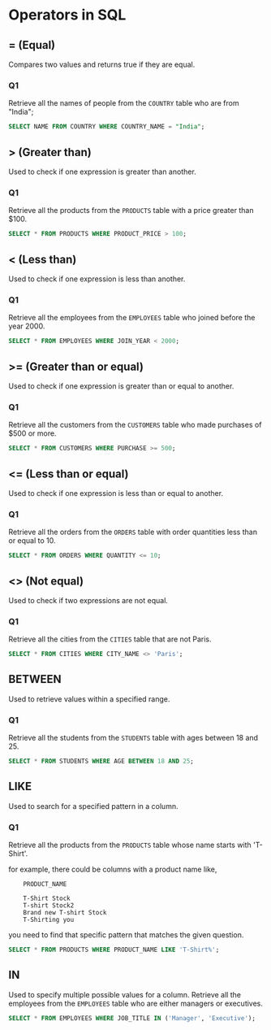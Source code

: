 # Operators in SQL 

## = (Equal)
Compares two values and returns true if they are equal.

### Q1
Retrieve all the names of people from the `COUNTRY` table who are from "India";
```sql
SELECT NAME FROM COUNTRY WHERE COUNTRY_NAME = "India";
```

## > (Greater than)
Used to check if one expression is greater than another.

### Q1
Retrieve all the products from the `PRODUCTS` table with a price greater than $100.
```sql
SELECT * FROM PRODUCTS WHERE PRODUCT_PRICE > 100; 
```


## < (Less than)
Used to check if one expression is less than another.

### Q1
Retrieve all the employees from the `EMPLOYEES` table who joined before the year 2000.

```sql 
SELECT * FROM EMPLOYEES WHERE JOIN_YEAR < 2000;
```

## >= (Greater than or equal)
Used to check if one expression is greater than or equal to another.

### Q1
Retrieve all the customers from the `CUSTOMERS` table who made purchases of $500 or more.
```sql
SELECT * FROM CUSTOMERS WHERE PURCHASE >= 500; 
```

## <= (Less than or equal) 
Used to check if one expression is less than or equal to another.

### Q1
Retrieve all the orders from the `ORDERS` table with order quantities less than or equal to 10.

```sql
SELECT * FROM ORDERS WHERE QUANTITY <= 10; 
```

## <> (Not equal)
Used to check if two expressions are not equal.

### Q1
Retrieve all the cities from the `CITIES` table that are not Paris.
```sql
SELECT * FROM CITIES WHERE CITY_NAME <> 'Paris';
```

## BETWEEN
Used to retrieve values within a specified range.

### Q1
Retrieve all the students from the `STUDENTS` table with ages between 18 and 25.

```sql
SELECT * FROM STUDENTS WHERE AGE BETWEEN 18 AND 25; 
```

## LIKE
Used to search for a specified pattern in a column.

### Q1
Retrieve all the products from the `PRODUCTS` table whose name starts with 'T-Shirt'.

for example, there could be columns with a product name like, 

        PRODUCT_NAME

        T-Shirt Stock 
        T-shirt Stock2 
        Brand new T-shirt Stock 
        T-Shirting you 

you need to find that specific pattern that matches the given question.  

```sql
SELECT * FROM PRODUCTS WHERE PRODUCT_NAME LIKE 'T-Shirt%';  
```

## IN
Used to specify multiple possible values for a column.
Retrieve all the employees from the `EMPLOYEES` table who are either managers or executives.

```sql
SELECT * FROM EMPLOYEES WHERE JOB_TITLE IN ('Manager', 'Executive');
```